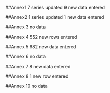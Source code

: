 ##Annex1 
7 series updated
9 new data entered

##Annex2
1 series updated
1 new data entered

##Annex 3
no data

##Annex 4
552 new rows entered

##Annex 5
682 new data entered

##Annex 6
no data

##Annex 7
8 new data entered

##Annex 8
1 new row entered

##Annex 10
no data
